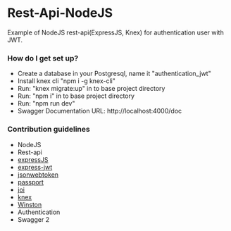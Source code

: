 # Rest-Api-NodeJS
Example of NodeJS rest-api(ExpressJS, Knex) for authentication user with JWT.

### How do I get set up? ###

* Create a database in your Postgresql, name it "authentication_jwt"  
* Install knex cli "npm i -g knex-cli"
* Run: "knex migrate:up" in to base project directory 
* Run: "npm i" in to base project directory
* Run: "npm run dev"
* Swagger Documentation URL: http://localhost:4000/doc

### Contribution guidelines ###

* NodeJS
* Rest-api
* <a href="https://github.com/expressjs/express">expressJS</a>
* <a href="https://github.com/auth0/express-jwt">express-jwt</a>
* <a href="https://github.com/auth0/node-jsonwebtoken">jsonwebtoken</a>
* <a href="https://github.com/jaredhanson/passport">passport</a>
* <a href="https://github.com/sideway/joi">joi</a>
* <a href="https://github.com/knex/knex">knex</a>
* <a href="https://github.com/winstonjs/winston">Winston</a>
* Authentication
* Swagger 2
